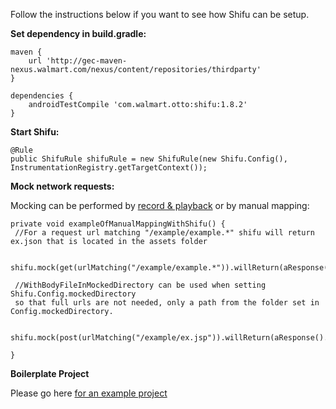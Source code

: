 Follow the instructions below if you want to see how Shifu can be setup. 

**Set dependency in build.gradle:**

```
maven {
    url 'http://gec-maven-nexus.walmart.com/nexus/content/repositories/thirdparty'
}

dependencies {
    androidTestCompile 'com.walmart.otto:shifu:1.8.2'
}
```

**Start Shifu:**
```
@Rule
public ShifuRule shifuRule = new ShifuRule(new Shifu.Config(), InstrumentationRegistry.getTargetContext());
```

**Mock network requests:**

Mocking can be performed by [record & playback](https://gecgithub01.walmart.com/otto/shifu-java/wiki/Record-&-Playback) or by manual mapping:

```
private void exampleOfManualMappingWithShifu() {
 //For a request url matching "/example/example.*" shifu will return ex.json that is located in the assets folder
        
 shifu.mock(get(urlMatching("/example/example.*")).willReturn(aResponse().withStatus(233).withBodyFile("ex.json")));
        
 //WithBodyFileInMockedDirectory can be used when setting Shifu.Config.mockedDirectory 
 so that full urls are not needed, only a path from the folder set in Config.mockedDirectory. 
        
 shifu.mock(post(urlMatching("/example/ex.jsp")).willReturn(aResponse().withBodyFileInMockedDirectory("ex.json)));
                      
}
```

**Boilerplate Project**

Please go here [for an example project](https://gecgithub01.walmart.com/otto/boilerplate-shifu-android)



